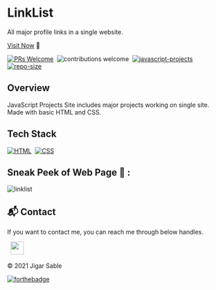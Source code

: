 # LinkList
All major profile links in a single website.

[Visit Now](https://jigar-sable.github.io/LinkList) 🚀

[![PRs Welcome](https://img.shields.io/badge/PRs-Welcome-brightgreen.svg?style=flat&logo=github)](https://github.com/jigar-sable/LinkList)&nbsp;
![contributions welcome](https://img.shields.io/static/v1.svg?label=Contributions&message=Welcome&color=brightgreen&style=flat&logo=github)&nbsp;
[![javascript-projects](https://img.shields.io/website-up-down-green-red/http/shields.io.svg?color=blue)](https://jigar-sable.github.io/LinkList/)&nbsp;
[![repo-size](https://img.shields.io/github/repo-size/jigar-sable/JavaScript-Projects)](https://github.com/jigar-sable/LinkList)




## Overview

JavaScript Projects Site includes major projects working on single site.
Made with basic HTML and CSS.

## Tech Stack
[![HTML](https://img.shields.io/badge/html5%20-%23E34F26.svg?&style=for-the-badge&logo=html5&logoColor=white)](https://github.com/jigar-sable/LinkList/search?l=html)&nbsp;
[![CSS](https://img.shields.io/badge/css3%20-%231572B6.svg?&style=for-the-badge&logo=css3&logoColor=white)](https://github.com/jigar-sable/LinkList/search?l=css)&nbsp;

## Sneak Peek of Web Page 🙈 :
![linklist](https://user-images.githubusercontent.com/64949957/124396066-1b828880-dd25-11eb-9ee8-53de21d9faac.PNG)



<h2>📬 Contact</h2>

If you want to contact me, you can reach me through below handles.

&nbsp;&nbsp;<a href="https://www.linkedin.com/in/jigar-sable/"><img src="https://www.felberpr.com/wp-content/uploads/linkedin-logo.png" width="30"></img></a>

© 2021 Jigar Sable


[![forthebadge](https://forthebadge.com/images/badges/built-with-love.svg)](https://forthebadge.com)
